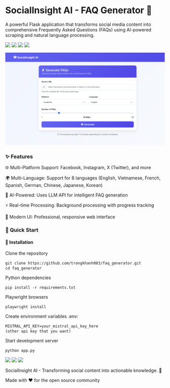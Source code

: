 <h1>SocialInsight AI - FAQ Generator 🚀</h1>

A powerful Flask application that transforms social media content into comprehensive Frequently Asked Questions (FAQs) using AI-powered scraping and natural language processing.

<img src="https://img.shields.io/badge/SocialInsight-AI-blue"> <img src="https://img.shields.io/badge/Python-3.10%252B-green"> <img src="https://img.shields.io/badge/Flask-3.1-lightgrey"> <img src="https://img.shields.io/badge/Playwright-1.55-purple">

![SocialInsight Demo](./assets/start.png)

<h3>✨ Features</h3>

  🌐 Multi-Platform Support: Facebook, Instagram, X (Twitter), and more
  
  🌍 Multi-Language: Support for 8 languages (English, Vietnamese, French, Spanish, German, Chinese, Japanese, Korean)
  
  🤖 AI-Powered: Uses LLM API for intelligent FAQ generation
  
  ⚡ Real-time Processing: Background processing with progress tracking
  
  🎨 Modern UI: Professional, responsive web interface

<h3>🚀 Quick Start</h3>

<h4>🔧 Installation</h4>

Clone the repository
```
git clone https://github.com/trongkhanh083/faq_generator.git
cd faq_generator
```

Python dependencies
```
pip install -r requirements.txt
```

Playwright browsers
```
playwright install
```
Create environment variables .env:
```
MISTRAL_API_KEY=your_mistral_api_key_here
(other api key that you want)
```

Start development server
```
python app.py
```

<img src="https://img.shields.io/badge/build-passing-brightgreen"> <img src="https://img.shields.io/badge/coverage-85%2525-green"> <img src="https://img.shields.io/badge/uptime-99.9%2525-brightgreen">

SocialInsight AI - Transforming social content into actionable knowledge. 🚀

Made with ❤️ for the open source community

